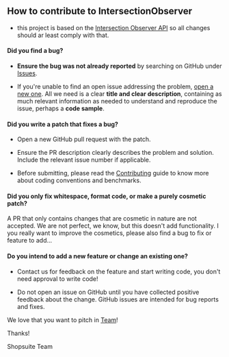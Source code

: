 ## How to contribute to IntersectionObserver

* this project is based on the [Intersection Observer API](https://developer.mozilla.org/en-US/docs/Web/API/Intersection_Observer_API)
so all changes should ar least comply with that.

#### **Did you find a bug?**

* **Ensure the bug was not already reported** by searching on GitHub under [Issues](https://github.com/shopsuite/IntersectionObserver/issues).

* If you're unable to find an open issue addressing the problem, [open a new one](https://github.com/shopsuite/IntersectionObserver/issues/new).
All we need is a clear **title and clear description**, containing as much relevant information as needed to understand and reproduce the issue, perhaps a **code sample**.

#### **Did you write a patch that fixes a bug?**

* Open a new GitHub pull request with the patch.

* Ensure the PR description clearly describes the problem and solution. Include the relevant issue number if applicable.

* Before submitting, please read the [Contributing](https://shopsuite.com/contributing.html) guide to know more about coding conventions and benchmarks.

#### **Did you only fix whitespace, format code, or make a purely cosmetic patch?**

A PR that only contains changes that are cosmetic in nature are not accepted. We are not perfect, we know, but this doesn't add functionality.
I you really want to improve the cosmetics, please also find a bug to fix or feature to add...

#### **Do you intend to add a new feature or change an existing one?**

* Contact us for feedback on the feature and start writing code, you don't need approval to write code!

* Do not open an issue on GitHub until you have collected positive feedback about the change. GitHub issues are intended for bug reports and fixes.

We love that you want to pitch in [Team](https://github.com/shopsuite/IntersectionObserver/contributors)!

Thanks!

Shopsuite Team